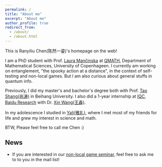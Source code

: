```yaml
---
permalink: /
title: "About me"
excerpt: "About me"
author_profile: true
redirect_from: 
  - /about/
  - /about.html
---
```


This is Ranyiliu Chen(陈然一鎏)'s homepage on the web!

I am a PhD student with Prof. [Laura Mančinska](https://www.math.ku.dk/english/staff/?pure=en/persons/604782) at [QMATH](https://qmath.ku.dk), Department of Mathematical Sciences, University of Copenhageen. I currently am working on entanglement, "the spooky action at a distance", in the context of self-testing and non-local games. But I am also curious about general stuffs in quantum info.

Previously, I did my master's and bachelor's degree both with Prof. [Tao Shang(尚涛)](https://cst.buaa.edu.cn/info/1111/2767.htm) in Beihang University. I also did a 1-year internship at [IQC, Baidu Research](https://quantum.baidu.com) with Dr. [Xin Wang(王鑫)](https://www.xinwang.info).

In my adolescence I studied in [Yali(雅礼)](https://en.wikipedia.org/wiki/Yali_High_School), where I met most of my friends for life and grew my interest in science and math.

BTW, Please feel free to call me Chen :)

## News

- If you are interested in our [non-local game seminar](https://sites.google.com/view/non-local-games?usp=sharing), feel free to ask me to to you in the mail list!